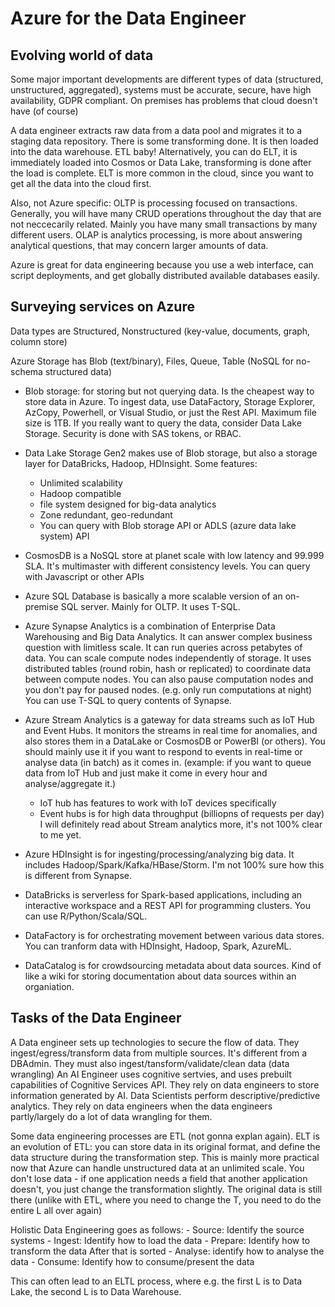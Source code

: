 # Azure for the Data Engineer

## Evolving world of data

Some major important developments are different types of data (structured, unstructured, aggregated), systems must be accurate, secure, have high availability, GDPR compliant. On premises has problems that cloud doesn't have (of course)

A data engineer extracts raw data from a data pool and migrates it to a staging data repository. There is some transforming done. It is then loaded into the data warehouse. ETL baby!
Alternatively, you can do ELT, it is immediately loaded into Cosmos or Data Lake, transforming is done after the load is complete.
ELT is more common in the cloud, since you want to get all the data into the cloud first.

Also, not Azure specific: OLTP is processing focused on transactions. Generally, you will have many CRUD operations throughout the day that are not neccecarily related. Mainly you have many small transactions by many different users. OLAP is analytics processing, is more about answering analytical questions, that may concern larger amounts of data.

Azure is great for data engineering because you use a web interface, can script deployments, and get globally distributed available databases easily.

## Surveying services on Azure

Data types are Structured, Nonstructured (key-value, documents, graph, column store)

Azure Storage has Blob (text/binary), Files, Queue, Table (NoSQL for no-schema structured data)

- Blob storage: for storing but not querying data. Is the cheapest way to store data in Azure. To ingest data, use DataFactory, Storage Explorer, AzCopy, Powerhell, or Visual Studio, or just the Rest API. Maximum file size is 1TB. If you really want to query the data, consider Data Lake Storage. Security is done with SAS tokens, or RBAC.

- Data Lake Storage Gen2 makes use of Blob storage, but also a storage layer for DataBricks, Hadoop, HDInsight. Some features:
    - Unlimited scalability
    - Hadoop compatible
    - file system designed for big-data analytics
    - Zone redundant, geo-redundant
    - You can query with Blob storage API or ADLS (azure data lake system) API

- CosmosDB is a NoSQL store at planet scale with low latency and 99.999 SLA. It's multimaster with different consistency levels. You can query with Javascript or other APIs

- Azure SQL Database is basically a more scalable version of an on-premise SQL server. Mainly for OLTP. It uses T-SQL.

- Azure Synapse Analytics is a combination of Enterprise Data Warehousing and Big Data Analytics. It can answer complex business question with limitless scale. It can run queries across petabytes of data. You can scale compute nodes independently of storage. It uses distributed tables (round robin, hash or replicated) to coordinate data between compute nodes. You can also pause computation nodes and you don't pay for paused nodes. (e.g. only run computations at night) You can use T-SQL to query contents of Synapse.

- Azure Stream Analytics is a gateway for data streams such as IoT Hub and Event Hubs. It monitors the streams in real time for anomalies, and also stores them in a DataLake or CosmosDB or PowerBI (or others). You should mainly use it if you want to respond to events in real-time or analyse data (in batch) as it comes in. (example: if you want to queue data from IoT Hub and just make it come in every hour and analyse/aggregate it.)
    - IoT hub has features to work with IoT devices specifically
    - Event hubs is for high data throughput (billiopns of requests per day)
I will definitely read about Stream analytics more, it's not 100% clear to me yet.

- Azure HDInsight is for ingesting/processing/analyzing big data. It includes Hadoop/Spark/Kafka/HBase/Storm. I'm not 100% sure how this is different from Synapse.

- DataBricks is serverless for Spark-based applications, including an interactive workspace and a REST API for programming clusters. You can use R/Python/Scala/SQL.

- DataFactory is for orchestrating movement between various data stores. You can tranform data with HDInsight, Hadoop, Spark, AzureML.

- DataCatalog is for crowdsourcing metadata about data sources. Kind of like a wiki for storing documentation about data sources within an organiation.

## Tasks of the Data Engineer

A Data engineer sets up technologies to secure the flow of data. They ingest/egress/transform data from multiple sources. It's different from a DBAdmin. They must also ingest/tansform/validate/clean data (data wrangling)
An AI Engineer uses cognitive sertvies, and uses prebuilt capabilities of Cognitive Services API. They rely on data engineers to store information generated by AI.
Data Scientists perform descriptive/predictive analytics. They rely on data engineers when the data engineers partly/largely do a lot of data wrangling for them.

Some data engineering processes are ETL (not gonna explan again). ELT is an evolution of ETL: you can store data in its original format, and define the data structure during the transformation step. This is mainly more practical now that Azure can handle unstructured data at an unlimited scale. You don't lose data - if one application needs a field that another application doesn't, you just change the transformation slightly. The original data is still there (unlike with ETL, where you need to change the T, you need to do the entire L all over again)

Holistic Data Engineering goes as follows:
    - Source: Identify the source systems
    - Ingest: Identify how to load the data
    - Prepare: Identify how to transform the data
After that is sorted
    - Analyse: identify how to analyse the data
    - Consume: Identify how to consume/present the data

This can often lead to an ELTL process, where e.g. the first L is to Data Lake, the second L is to Data Warehouse.
